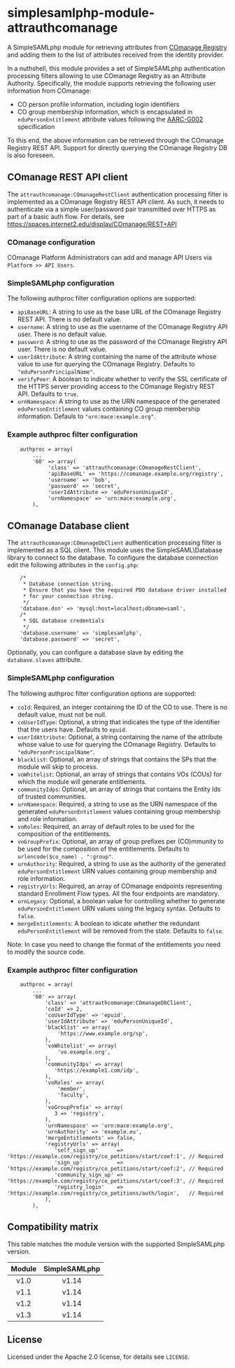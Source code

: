 # simplesamlphp-module-attrauthcomanage
A SimpleSAMLphp module for retrieving attributes from [COmanage Registry](https://spaces.internet2.edu/display/COmanage/Home) and adding them to the list of attributes received from the identity provider.

In a nuthshell, this module provides a set of SimpleSAMLphp authentication processing filters allowing to use COmanage Registry as an Attribute Authority. Specifically, the module supports retrieving the following user information from COmanage:
  * CO person profile information, including login identifiers
  * CO group membership information, which is encapsulated in `eduPersonEntitlement` attribute values following the [AARC-G002](https://aarc-community.org/guidelines/aarc-g002/) specification

To this end, the above information can be retrieved through the COmanage Registry REST API. Support for directly querying the COmanage Registry DB is also foreseen.

## COmanage REST API client
The `attrauthcomanage:COmanageRestClient` authentication processing filter is implemented as a COmanage Registry REST API client. As such, it needs to authenticate via a simple user/password pair transmitted over HTTPS as part of a basic auth flow. For details, see https://spaces.internet2.edu/display/COmanage/REST+API

### COmanage configuration
COmanage Platform Administrators can add and manage API Users via `Platform >> API Users`.

### SimpleSAMLphp configuration
The following authproc filter configuration options are supported:
  * `apiBaseURL`: A string to use as the base URL of the COmanage Registry REST API. There is no default value.
  * `username`: A string to use as the username of the COmanage Registry API user. There is no default value.
  * `password`: A string to use as the password of the COmanage Registry API user. There is no default value.
  * `userIdAttribute`: A string containing the name of the attribute whose value to use for querying the COmanage Registry. Defaults to `"eduPersonPrincipalName"`.
  * `verifyPeer`: A boolean to indicate whether to verify the SSL certificate of the HTTPS server providing access to the COmanage Registry REST API. Defaults to `true`.
  * `urnNamespace`: A string to use as the URN namespace of the generated `eduPersonEntitlement` values containing CO group membership information. Defauls to `"urn:mace:example.org"`.

### Example authproc filter configuration
```
    authproc = array(
        ...
        '60' => array(
             'class' => 'attrauthcomanage:COmanageRestClient',
             'apiBaseURL' => 'https://comanage.example.org/registry',
             'username' => 'bob',
             'password' => 'secret',
             'userIdAttribute => 'eduPersonUniqueId',
             'urnNamespace' => 'urn:mace:example.org',
        ),
```

## COmanage Database client
The `attrauthcomanage:COmanageDbClient` authentication processing filter is implemented as a SQL client. This module uses the SimpleSAML\Database library to connect to the database. To configure the database connection edit the following attributes in the `config.php`:

```
    /*
     * Database connection string.
     * Ensure that you have the required PDO database driver installed
     * for your connection string.
     */
    'database.dsn' => 'mysql:host=localhost;dbname=saml',
    /*
     * SQL database credentials
     */
    'database.username' => 'simplesamlphp',
    'database.password' => 'secret',
```

Optionally, you can configure a database slave by editing the `database.slaves` attribute.

### SimpleSAMLphp configuration
The following authproc filter configuration options are supported:
  * `coId`: Required, an integer containing the ID of the CO to use. There is no default value, must not be null.
  * `coUserIdType`: Optional, a string that indicates the type of the identifier that the users have. Defaults to `epuid`.
  * `userIdAttribute`: Optional, a string containing the name of the attribute whose value to use for querying the COmanage Registry. Defaults to `"eduPersonPrincipalName"`.
  * `blacklist`: Optional, an array of strings that contains the SPs that the module will skip to process.
  * `voWhitelist`: Optional, an array of strings that contains VOs (COUs) for which the module will generate entitlements.
  * `communityIdps`: Optional, an array of strings that contains the Entity Ids of trusted communities.
  * `urnNamespace`: Required, a string to use as the URN namespace of the generated `eduPersonEntitlement` values containing group membership and role information.
  * `voRoles`: Required, an array of default roles to be used for the composition of the entitlements.
  * `voGroupPrefix`: Optional, an array of group prefixes per (CO)mmunity to be used for the composition of the entitlements. Defaults to `urlencode($co_name) . ":group"`.
  * `urnAuthority`: Required, a string to use as the authority of the generated `eduPersonEntitlement` URN values containing group membership and role information.
  * `registryUrls`: Required, an array of COmanage endpoints representing standard Enrollment Flow types. All the four endpoints are mandatory.
  * `urnLegacy`: Optional, a boolean value for controlling whether to generate `eduPersonEntitlement` URN values using the legacy syntax. Defaults to `false`.
  * `mergeEntitlements`: A boolean to idicate whether the redundant `eduPersonEntitlement` will be removed from the state. Defaults to `false`.

Note: In case you need to change the format of the entitlements you need to modify the source code.

### Example authproc filter configuration
```
    authproc = array(
        ...
        '60' => array(
            'class' => 'attrauthcomanage:COmanageDbClient',
            'coId' => 2,
            'coUserIdType' => 'epuid',
            'userIdAttribute' => 'eduPersonUniqueId',
            'blacklist' => array(
                'https://www.example.org/sp',
            ),
            'voWhitelist' => array(
                'vo.example.org',
            ),
            'communityIdps' => array(
               'https://example1.com/idp',
            ),
            'voRoles' => array(
                'member',
                'faculty',
            ),
            'voGroupPrefix' => array(
               3 => 'registry',
            ),
            'urnNamespace' => 'urn:mace:example.org',
            'urnAuthority' => 'example.eu',
            'mergeEntitlements' => false,
            'registryUrls' => array(
               'self_sign_up'      => 'https://example.com/registry/co_petitions/start/coef:1', // Required
               'sign_up'           => 'https://example.com/registry/co_petitions/start/coef:2', // Required
               'community_sign_up' => 'https://example.com/registry/co_petitions/start/coef:3', // Required
               'registry_login'    => 'https://example.com/registry/co_petitions/auth/login',   // Required
            ),
        ),
```

## Compatibility matrix

This table matches the module version with the supported SimpleSAMLphp version.

| Module |  SimpleSAMLphp |
|:------:|:--------------:|
| v1.0   | v1.14          |
| v1.1   | v1.14          |
| v1.2   | v1.14          |
| v1.3   | v1.14          |

## License
Licensed under the Apache 2.0 license, for details see `LICENSE`.
